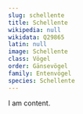 ```yaml
---
slug: schellente
title: Schellente
wikipedia: null
wikidata: Q29865
latin: null
image: Schellente
class: Vögel
order: Gänsevögel
family: Entenvögel
species: Schellente
---
```


I am content.
